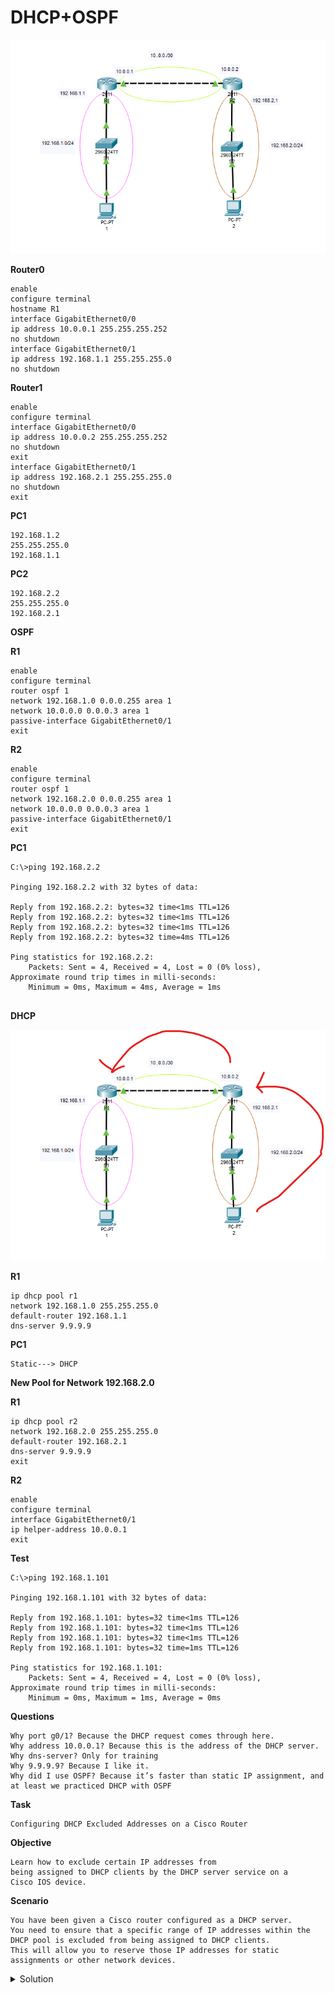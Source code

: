 # DHCP+OSPF


![DHCP](images/DHCP_OSPF.png)

**Router0**


```
enable
configure terminal
hostname R1
interface GigabitEthernet0/0
ip address 10.0.0.1 255.255.255.252
no shutdown 
interface GigabitEthernet0/1
ip address 192.168.1.1 255.255.255.0
no shutdown
```

**Router1**

```
enable
configure terminal
interface GigabitEthernet0/0
ip address 10.0.0.2 255.255.255.252
no shutdown
exit
interface GigabitEthernet0/1
ip address 192.168.2.1 255.255.255.0
no shutdown
exit
```

**PC1**
```
192.168.1.2
255.255.255.0
192.168.1.1
```

**PC2**
```
192.168.2.2
255.255.255.0
192.168.2.1
```

**OSPF**

**R1**
```
enable
configure terminal
router ospf 1
network 192.168.1.0 0.0.0.255 area 1
network 10.0.0.0 0.0.0.3 area 1
passive-interface GigabitEthernet0/1
exit
```

**R2**
```
enable
configure terminal
router ospf 1
network 192.168.2.0 0.0.0.255 area 1
network 10.0.0.0 0.0.0.3 area 1
passive-interface GigabitEthernet0/1
exit
```

**PC1**
```
C:\>ping 192.168.2.2

Pinging 192.168.2.2 with 32 bytes of data:

Reply from 192.168.2.2: bytes=32 time<1ms TTL=126
Reply from 192.168.2.2: bytes=32 time<1ms TTL=126
Reply from 192.168.2.2: bytes=32 time<1ms TTL=126
Reply from 192.168.2.2: bytes=32 time=4ms TTL=126

Ping statistics for 192.168.2.2:
    Packets: Sent = 4, Received = 4, Lost = 0 (0% loss),
Approximate round trip times in milli-seconds:
    Minimum = 0ms, Maximum = 4ms, Average = 1ms
    
```

**DHCP**

![DHCP](images/DHCP_OSPF_1.png)

**R1**
```
ip dhcp pool r1
network 192.168.1.0 255.255.255.0
default-router 192.168.1.1
dns-server 9.9.9.9
```

**PC1**
```
Static---> DHCP
```

**New Pool for Network 192.168.2.0**

**R1**
```
ip dhcp pool r2
network 192.168.2.0 255.255.255.0
default-router 192.168.2.1
dns-server 9.9.9.9
exit
```

**R2**
```
enable
configure terminal
interface GigabitEthernet0/1
ip helper-address 10.0.0.1
exit
```


**Test**
```
C:\>ping 192.168.1.101

Pinging 192.168.1.101 with 32 bytes of data:

Reply from 192.168.1.101: bytes=32 time<1ms TTL=126
Reply from 192.168.1.101: bytes=32 time<1ms TTL=126
Reply from 192.168.1.101: bytes=32 time<1ms TTL=126
Reply from 192.168.1.101: bytes=32 time=1ms TTL=126

Ping statistics for 192.168.1.101:
    Packets: Sent = 4, Received = 4, Lost = 0 (0% loss),
Approximate round trip times in milli-seconds:
    Minimum = 0ms, Maximum = 1ms, Average = 0ms
```

**Questions**

```
Why port g0/1? Because the DHCP request comes through here.
Why address 10.0.0.1? Because this is the address of the DHCP server.
Why dns-server? Only for training
Why 9.9.9.9? Because I like it.
Why did I use OSPF? Because it’s faster than static IP assignment, and at least we practiced DHCP with OSPF
```

**Task**
```
Configuring DHCP Excluded Addresses on a Cisco Router
```

**Objective**
```
Learn how to exclude certain IP addresses from
being assigned to DHCP clients by the DHCP server service on a 
Cisco IOS device.
```

**Scenario**
```
You have been given a Cisco router configured as a DHCP server. 
You need to ensure that a specific range of IP addresses within the 
DHCP pool is excluded from being assigned to DHCP clients.
This will allow you to reserve those IP addresses for static 
assignments or other network devices.

```




<details>
<summary>Solution</summary>
    
**R1**

```
ip dhcp excluded-address 192.168.1.2 192.168.1.100
ip dhcp excluded-address 192.168.2.2 192.168.2.100
```

**PC1-PC2**

```
DHCP-->Static--->DHCP
```
</details>




